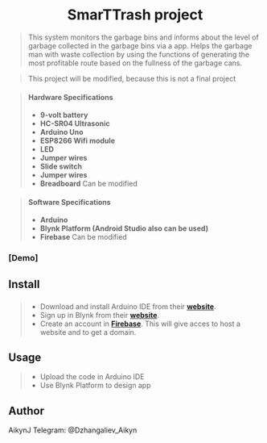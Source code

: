 <h1 align="center">SmarTTrash project</h1>


>  This system monitors the garbage bins and informs about the level of garbage collected in the garbage bins via a app. Helps the garbage man with waste collection by using the functions of generating the most profitable route based on the fullness of the garbage cans.

>This project will be modified, because this is not a final project


> #### Hardware Specifications
>
> - **9-volt battery**
> - **HC-SR04 Ultrasonic**
> - **Arduino Uno**
> - **ESP8266 Wifi module**
> - **LED**
> - **Jumper wires**
> - **Slide switch**
> - **Jumper wires**
> - **Breadboard**
>Can be modified

> #### Software Specifications
>
> - **Arduino**
> - **Blynk Platform (Android Studio also can be used)**
> - **Firebase**
>Can be modified

###  [Demo]



## Install

> ###
>
> - Download and install Arduino IDE from their
>   **[website](https://www.arduino.cc/en/Main/Software)**.
> - Sign up in Blynk from their
>   **[website](https://blynk.io/)**.
> - Create an account in **[Firebase](https://firebase.google.com/)**. This will give acces to host a website and to get a domain.
> 

## Usage

> - Upload the code in Arduino IDE
> - Use Blynk Platform to design app

## Author

AikynJ
Telegram: @Dzhangaliev_Aikyn
